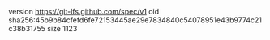 version https://git-lfs.github.com/spec/v1
oid sha256:45b9b84cfefd6fe72153445ae29e7834840c54078951e43b9774c21c38b31755
size 1123
